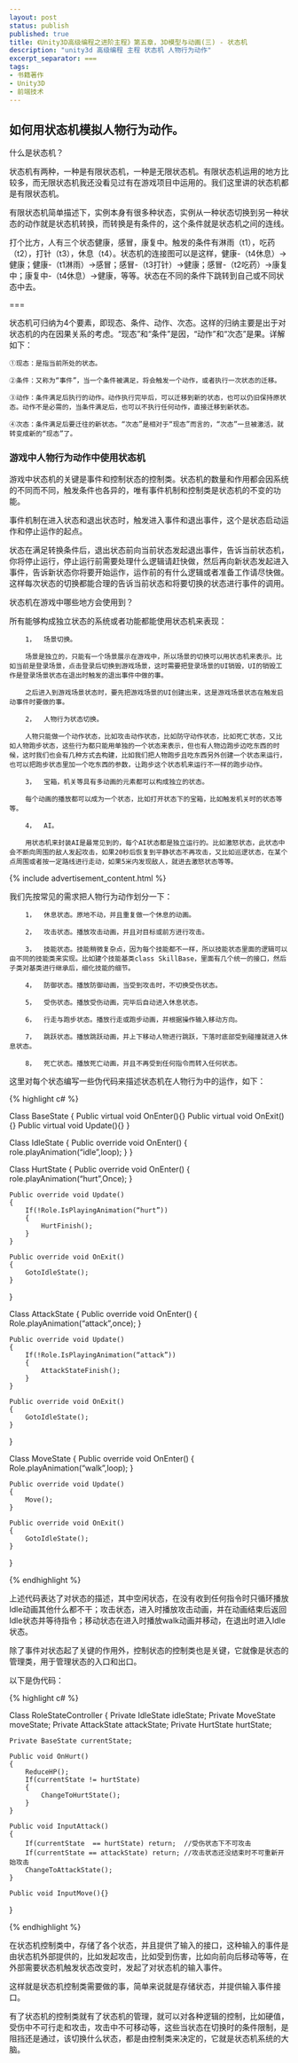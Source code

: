 ```yaml
---
layout: post
status: publish
published: true
title: 《Unity3D高级编程之进阶主程》第五章，3D模型与动画(三) - 状态机
description: "unity3d 高级编程 主程 状态机 人物行为动作"
excerpt_separator: ===
tags:
- 书籍著作
- Unity3D
- 前端技术
---
```


## 如何用状态机模拟人物行为动作。

什么是状态机？

状态机有两种，一种是有限状态机，一种是无限状态机。有限状态机运用的地方比较多，而无限状态机我还没看见过有在游戏项目中运用的。我们这里讲的状态机都是有限状态机。

有限状态机简单描述下，实例本身有很多种状态，实例从一种状态切换到另一种状态的动作就是状态机转换，而转换是有条件的，这个条件就是状态机之间的连线。

打个比方，人有三个状态健康，感冒，康复中。触发的条件有淋雨（t1），吃药（t2），打针（t3），休息（t4）。状态机的连接图可以是这样，健康-（t4休息）->健康；健康-（t1淋雨）->感冒；感冒-（t3打针）->健康；感冒-（t2吃药）->康复中；康复中-（t4休息）->健康，等等。状态在不同的条件下跳转到自己或不同状态中去。

===

状态机可归纳为4个要素，即现态、条件、动作、次态。这样的归纳主要是出于对状态机的内在因果关系的考虑。“现态”和“条件”是因，“动作”和“次态”是果。详解如下：

	①现态：是指当前所处的状态。

	②条件：又称为“事件”，当一个条件被满足，将会触发一个动作，或者执行一次状态的迁移。

	③动作：条件满足后执行的动作。动作执行完毕后，可以迁移到新的状态，也可以仍旧保持原状态。动作不是必需的，当条件满足后，也可以不执行任何动作，直接迁移到新状态。

	④次态：条件满足后要迁往的新状态。“次态”是相对于“现态”而言的，“次态”一旦被激活，就转变成新的“现态”了。

### 游戏中人物行为动作中使用状态机

游戏中状态机的关键是事件和控制状态的控制类。状态机的数量和作用都会因系统的不同而不同，触发条件也各异的，唯有事件机制和控制类是状态机的不变的功能。

事件机制在进入状态和退出状态时，触发进入事件和退出事件，这个是状态启动运作和停止运作的起点。

状态在满足转换条件后，退出状态前向当前状态发起退出事件，告诉当前状态机，你将停止运行，停止运行前需要处理什么逻辑请赶快做，然后再向新状态发起进入事件，告诉新状态你将要开始运作，运作前的有什么逻辑或者准备工作请尽快做。这样每次状态的切换都能合理的告诉当前状态和将要切换的状态进行事件的调用。

状态机在游戏中哪些地方会使用到？

所有能够构成独立状态的系统或者功能都能使用状态机来表现：

		1，	场景切换。

		场景是独立的，只能有一个场景展示在游戏中，所以场景的切换可以用状态机来表示。比如当前是登录场景，点击登录后切换到游戏场景，这时需要把登录场景的UI销毁，UI的销毁工作是登录场景状态在退出时触发的退出事件中做的事。

		之后进入到游戏场景状态时，要先把游戏场景的UI创建出来，这是游戏场景状态在触发启动事件时要做的事。

		2，	人物行为状态切换。

		人物只能做一个动作状态，比如攻击动作状态，比如防守动作状态，比如死亡状态，又比如人物跑步状态，这些行为都只能用单独的一个状态来表示，但也有人物边跑步边吃东西的时候，这时我们也会有几种方式去构建，比如我们把人物跑步且吃东西另外创建一个状态来运行，也可以把跑步状态里加一个吃东西的参数，让跑步这个状态机来运行不一样的跑步动作。

		3，	宝箱，机关等具有多动画的元素都可以构成独立的状态。

		每个动画的播放都可以成为一个状态，比如打开状态下的宝箱，比如触发机关时的状态等等。

		4，	AI。

		用状态机来封装AI是最常见到的，每个AI状态都是独立运行的。比如激怒状态，此状态中会不断向周围的敌人发起攻击，如果20秒后恢复到平静状态不再攻击，又比如巡逻状态，在某个点周围或者按一定路线进行走动，如果5米内发现敌人，就进去激怒状态等等。


{% include advertisement_content.html %}

我们先按常见的需求把人物行为动作划分一下：

		1，	休息状态。原地不动，并且重复做一个休息的动画。

		2，	攻击状态。播放攻击动画，并且对目标或前方进行攻击。

		3，	技能状态。技能稍微复杂点，因为每个技能都不一样，所以技能状态里面的逻辑可以由不同的技能类来实现。比如建个技能基类class SkillBase，里面有几个统一的接口，然后子类对基类进行继承后，细化技能的细节。

		4，	防御状态。播放防御动画，当受到攻击时，不切换受伤状态。

		5，	受伤状态。播放受伤动画，完毕后自动进入休息状态。

		6，	行走与跑步状态。播放行走或跑步动画，并根据操作输入移动方向。

		7，	跳跃状态。播放跳跃动画，并上下移动人物进行跳跃，下落时底部受到碰撞就进入休息状态。

		8，	死亡状态。播放死亡动画，并且不再受到任何指令而转入任何状态。

这里对每个状态编写一些伪代码来描述状态机在人物行为中的运作，如下：

{% highlight c# %}

Class BaseState
{
	Public virtual void OnEnter(){}
	Public virtual void OnExit(){}
	Public virtual void Update(){}
}

Class IdleState
{
	Public override void OnEnter()
	{
		role.playAnimation(“idle”,loop);
	}
}

Class HurtState
{
	Public override void OnEnter()
	{
		role.playAnimation(“hurt”,Once);
	}
	
	Public override void Update()
	{
		If(!Role.IsPlayingAnimation(“hurt”))
		{
			HurtFinish();
		}
	}

	Public override void OnExit()
	{
		GotoIdleState();
	}

}

Class AttackState
{
	Public override void OnEnter()
	{
		Role.playAnimation(“attack”,once);
	}

	Public override void Update()
	{
		If(!Role.IsPlayingAnimation(“attack”))
		{
			AttackStateFinish();
		}
	}

	Public override void OnExit()
	{
		GotoIdleState();
	}
}

Class MoveState
{
	Public override void OnEnter()
	{
		Role.playAnimation(“walk”,loop);
	}

	Public override void Update()
	{
		Move();
	}

	Public override void OnExit()
	{
		GotoIdleState();
	}
}

{% endhighlight %}

上述代码表达了对状态的描述，其中空闲状态，在没有收到任何指令时只循环播放Idle动画其他什么都不干；攻击状态，进入时播放攻击动画，并在动画结束后返回Idle状态并等待指令；移动状态在进入时播放walk动画并移动，在退出时进入Idle状态。


除了事件对状态起了关键的作用外，控制状态的控制类也是关键，它就像是状态的管理类，用于管理状态的入口和出口。

以下是伪代码：

{% highlight c# %}

Class RoleStateController
{
	Private IdleState idleState;
	Private MoveState moveState;
	Private AttackState attackState;
	Private HurtState hurtState;

	Private BaseState currentState;
	
	Public void OnHurt()
	{
		ReduceHP();
		If(currentState != hurtState)
		{
			ChangeToHurtState();
		}
	}

	Public void InputAttack()
	{
		If(currentState  == hurtState) return;	//受伤状态下不可攻击
		If(currentState == attackState) return;	//攻击状态还没结束时不可重新开始攻击
		ChangeToAttackState();
	}

	Public void InputMove(){}
}

{% endhighlight %}

在状态机控制类中，存储了各个状态，并且提供了输入的接口，这种输入的事件是由状态机外部提供的，比如发起攻击，比如受到伤害，比如向前向后移动等等，在外部需要状态机触发状态改变时，发起了对状态机的输入事件。

这样就是状态机控制类需要做的事，简单来说就是存储状态，并提供输入事件接口。

有了状态机的控制类就有了状态机的管理，就可以对各种逻辑的控制，比如硬值，受伤中不可行走和攻击，攻击中不可移动等，这些当状态在切换时的条件限制，是阻挡还是通过，该切换什么状态，都是由控制类来决定的，它就是状态机系统的大脑。
